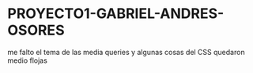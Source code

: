 # PROYECTO1-GABRIEL-ANDRES-OSORES
me falto el tema de las media queries y algunas cosas del CSS quedaron medio flojas
